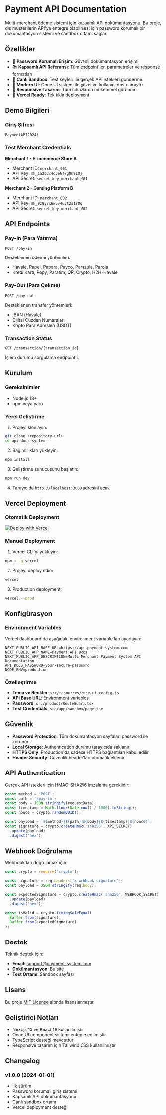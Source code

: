 # Payment API Documentation

Multi-merchant ödeme sistemi için kapsamlı API dokümantasyonu. Bu proje, dış müşterilerin API'ye entegre olabilmesi için password korumalı bir dokümantasyon sistemi ve sandbox ortamı sağlar.

## Özellikler

- 🔐 **Password Korumalı Erişim**: Güvenli dokümantasyon erişimi
- 📚 **Kapsamlı API Referansı**: Tüm endpoint'ler, parametreler ve response formatları
- 🧪 **Canlı Sandbox**: Test keyleri ile gerçek API istekleri gönderme
- 🎨 **Modern UI**: Once UI sistemi ile güzel ve kullanıcı dostu arayüz
- 📱 **Responsive Tasarım**: Tüm cihazlarda mükemmel görünüm
- 🚀 **Vercel Ready**: Tek tıkla deployment

## Demo Bilgileri

### Giriş Şifresi
```
PaymentAPI2024!
```

### Test Merchant Credentials

**Merchant 1 - E-commerce Store A**
- Merchant ID: `merchant_001`
- API Key: `mk_1a2b3c4d5e6f7g8h9i0j`
- API Secret: `secret_key_merchant_001`

**Merchant 2 - Gaming Platform B**
- Merchant ID: `merchant_002`
- API Key: `mk_9z8y7x6w5v4u3t2s1r0q`
- API Secret: `secret_key_merchant_002`

## API Endpoints

### Pay-In (Para Yatırma)
```http
POST /pay-in
```

Desteklenen ödeme yöntemleri:
- Havale, Papel, Papara, Payco, Parazula, Parola
- Kredi Kartı, Popy, Paratim, QR, Crypto, H2H-Havale

### Pay-Out (Para Çekme)
```http
POST /pay-out
```

Desteklenen transfer yöntemleri:
- IBAN (Havale)
- Dijital Cüzdan Numaraları
- Kripto Para Adresleri (USDT)

### Transaction Status
```http
GET /transaction/{transaction_id}
```

İşlem durumu sorgulama endpoint'i.

## Kurulum

### Gereksinimler
- Node.js 18+ 
- npm veya yarn

### Yerel Geliştirme

1. Projeyi klonlayın:
```bash
git clone <repository-url>
cd api-docs-system
```

2. Bağımlılıkları yükleyin:
```bash
npm install
```

3. Geliştirme sunucusunu başlatın:
```bash
npm run dev
```

4. Tarayıcıda `http://localhost:3000` adresini açın.

## Vercel Deployment

### Otomatik Deployment

[![Deploy with Vercel](https://vercel.com/button)](https://vercel.com/new/clone?repository-url=https://github.com/yourusername/payment-api-docs)

### Manuel Deployment

1. Vercel CLI'yi yükleyin:
```bash
npm i -g vercel
```

2. Projeyi deploy edin:
```bash
vercel
```

3. Production deployment:
```bash
vercel --prod
```

## Konfigürasyon

### Environment Variables

Vercel dashboard'da aşağıdaki environment variable'ları ayarlayın:

```env
NEXT_PUBLIC_API_BASE_URL=https://api.payment-system.com
NEXT_PUBLIC_APP_NAME=Payment API Docs
NEXT_PUBLIC_APP_DESCRIPTION=Multi-Merchant Payment System API Documentation
API_DOCS_PASSWORD=your-secure-password
NODE_ENV=production
```

### Özelleştirme

- **Tema ve Renkler**: `src/resources/once-ui.config.js`
- **API Base URL**: Environment variables
- **Password**: `src/product/RouteGuard.tsx`
- **Test Credentials**: `src/app/sandbox/page.tsx`

## Güvenlik

- **Password Protection**: Tüm dokümantasyon sayfaları password ile korunur
- **Local Storage**: Authentication durumu tarayıcıda saklanır
- **HTTPS Only**: Production'da sadece HTTPS bağlantıları kabul edilir
- **Header Security**: Güvenlik header'ları otomatik eklenir

## API Authentication

Gerçek API istekleri için HMAC-SHA256 imzalama gereklidir:

```javascript
const method = 'POST';
const path = '/pay-in';
const body = JSON.stringify(requestData);
const timestamp = Math.floor(Date.now() / 1000).toString();
const nonce = crypto.randomUUID();

const payload = `${method}|${path}|${body}|${timestamp}|${nonce}`;
const signature = crypto.createHmac('sha256', API_SECRET)
  .update(payload)
  .digest('hex');
```

## Webhook Doğrulama

Webhook'ları doğrulamak için:

```javascript
const crypto = require('crypto');

const signature = req.headers['x-webhook-signature'];
const payload = JSON.stringify(req.body);

const expectedSignature = crypto.createHmac('sha256', WEBHOOK_SECRET)
  .update(payload)
  .digest('hex');

const isValid = crypto.timingSafeEqual(
  Buffer.from(signature), 
  Buffer.from(expectedSignature)
);
```

## Destek

Teknik destek için:
- **Email**: support@payment-system.com
- **Dokümantasyon**: Bu site
- **Test Ortamı**: Sandbox sayfası

## Lisans

Bu proje [MIT License](LICENSE) altında lisanslanmıştır.

## Geliştirici Notları

- Next.js 15 ve React 19 kullanılmıştır
- Once UI component sistemi entegre edilmiştir
- TypeScript desteği mevcuttur
- Responsive tasarım için Tailwind CSS kullanılmıştır

## Changelog

### v1.0.0 (2024-01-01)
- İlk sürüm
- Password korumalı giriş sistemi
- Kapsamlı API dokümantasyonu
- Canlı sandbox ortamı
- Vercel deployment desteği
